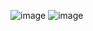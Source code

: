 ![image](https://github.com/bo-gyeong/Algo/assets/58285947/8671b84e-0070-4e4b-86f6-4ffc74e428a7)
![image](https://github.com/bo-gyeong/Algo/assets/58285947/19743938-9acc-4e0d-b2f7-471a8226d06a)
